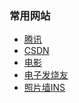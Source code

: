 
<h3>常用网站</h3>
<ul>
  <li><a href="https://www.qq.com"             target="view_window">腾讯</a></li>
  <li><a href="https://www.csdn.net"           target="view_window">CSDN</a></li>
  <li><a href="https://www.xiaopian.com"       target="view_window">电影</a></li>
  <li><a href="http://www.elecfans.com/"           target="view_window">电子发烧友</a></li>
  <li><a href="http://instagram.com/"           target="view_window">照片墙INS</a></li>
  
</ul>
